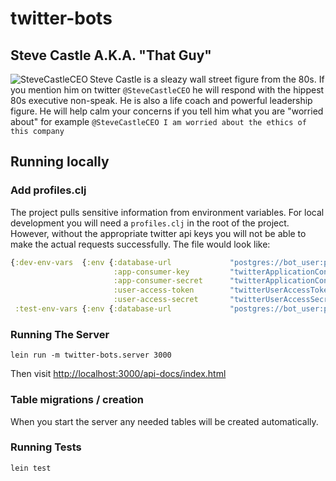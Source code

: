 # twitter-bots

## Steve Castle A.K.A. "That Guy"

<img src="https://cloud.githubusercontent.com/assets/4416952/15964906/75784396-2ee0-11e6-92b5-e6328d67bcec.png" alt="SteveCastleCEO" title="SteveCastleCEO" align="left" />

Steve Castle is a sleazy wall street figure from the 80s. If you mention him on
twitter `@SteveCastleCEO` he will respond with the hippest 80s executive
non-speak. He is also a life coach and powerful leadership figure. He will
help calm your concerns if you tell him what you are "worried about" for
example `@SteveCastleCEO I am worried about the ethics of this company`

## Running locally

### Add profiles.clj

The project pulls sensitive information from environment variables. For local
development you will need a `profiles.clj` in the root of the project. However,
without the appropriate twitter api keys you will not be able to make the
actual requests successfully. The file would look like:

``` clojure
{:dev-env-vars  {:env {:database-url             "postgres://bot_user:password1@127.0.0.1:5432/twitter_bots?stringtype=unspecified"
                       :app-consumer-key         "twitterApplicationConsumerKey"
                       :app-consumer-secret      "twitterApplicationConsumerSecret"
                       :user-access-token        "twitterUserAccessToken"
                       :user-access-secret       "twitterUserAccessSecretToken"}}
 :test-env-vars {:env {:database-url             "postgres://bot_user:password1@127.0.0.1:5432/twitter_bots_test?stringtype=unspecified"}}}
```
### Running The Server

`lein run -m twitter-bots.server 3000`

Then visit [http://localhost:3000/api-docs/index.html](http://localhost:3000/api-docs/index.html)

### Table migrations / creation

When you start the server any needed tables will be created automatically.

### Running Tests

`lein test`
